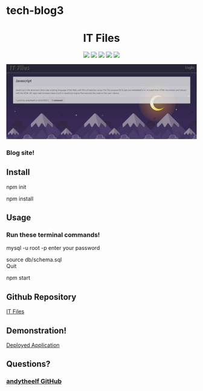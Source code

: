 # tech-blog3<h1 align="center">IT Files</h1>

<p align="center">
    <img src="https://img.shields.io/badge/Javascript-brightgreen"/>
    <img src="https://img.shields.io/badge/Mysql-red"/>
    <img src="https://img.shields.io/badge/Node.js-success"/>
    <img src="https://img.shields.io/badge/Sequelize-blue"/>  
    <img src="https://img.shields.io/badge/Handlebars-orange"/>
</p>

<p align="center">
    <img src="/assets/img.png" alt="mainpage"/>
</p>


### Blog site!

## Install
npm init

npm install   

## Usage
### Run these terminal commands!

mysql -u root -p
enter your password  

source db/schema.sql  
   Quit   

npm start
  
## Github Repository   
[IT Files](https://github.com/andytheelf/tech-blog3)    

## Demonstration! 
[Deployed Application](https://morning-taiga-89139.herokuapp.com/)      

## Questions?
### [andytheelf GitHub](https://github.com/andytheelf)